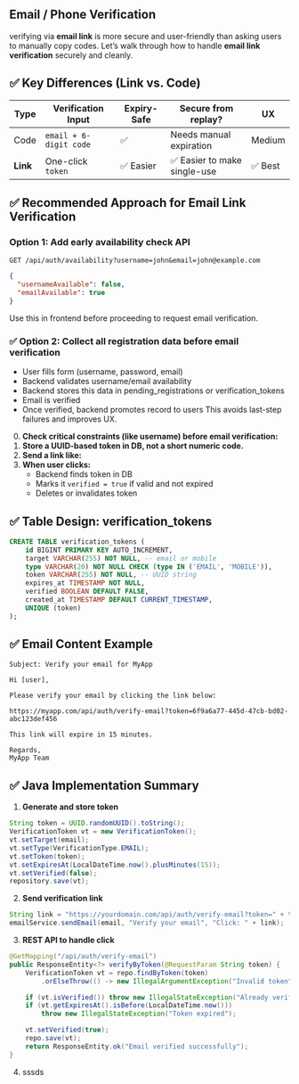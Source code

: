 ## Email / Phone Verification
verifying via **email link** is more secure and user-friendly than asking users to manually copy codes. Let’s walk through how to handle **email link verification** securely and cleanly.

## ✅ Key Differences (Link vs. Code)
| Type     | Verification Input     | Expiry-Safe | Secure from replay?         | UX     |
| -------- | ---------------------- | ----------- | --------------------------- | ------ |
| Code     | `email + 6-digit code` | ✅           | Needs manual expiration     | Medium |
| **Link** | One-click `token`      | ✅ Easier    | ✅ Easier to make single-use | ✅ Best |


## ✅ Recommended Approach for Email Link Verification
### Option 1: Add early availability check API
````http
GET /api/auth/availability?username=john&email=john@example.com
````

````json
{
  "usernameAvailable": false,
  "emailAvailable": true
}
````
Use this in frontend before proceeding to request email verification.

### ✅ Option 2: Collect all registration data before email verification
- User fills form (username, password, email)
- Backend validates username/email availability
- Backend stores this data in pending_registrations or verification_tokens
- Email is verified
- Once verified, backend promotes record to users
This avoids last-step failures and improves UX.

0. **Check critical constraints (like username) before email verification:**
1. **Store a UUID-based token in DB, not a short numeric code.**
2. **Send a link like:**
3. **When user clicks:**
   - Backend finds token in DB
   - Marks it `verified = true` if valid and not expired
   - Deletes or invalidates token

## ✅ Table Design: verification_tokens
````sql
CREATE TABLE verification_tokens (
    id BIGINT PRIMARY KEY AUTO_INCREMENT,
    target VARCHAR(255) NOT NULL, -- email or mobile
    type VARCHAR(20) NOT NULL CHECK (type IN ('EMAIL', 'MOBILE')),
    token VARCHAR(255) NOT NULL, -- UUID string
    expires_at TIMESTAMP NOT NULL,
    verified BOOLEAN DEFAULT FALSE,
    created_at TIMESTAMP DEFAULT CURRENT_TIMESTAMP,
    UNIQUE (token)
);
````

## ✅ Email Content Example
````text
Subject: Verify your email for MyApp

Hi [user],

Please verify your email by clicking the link below:

https://myapp.com/api/auth/verify-email?token=6f9a6a77-445d-47cb-bd02-abc123def456

This link will expire in 15 minutes.

Regards,
MyApp Team
````

## ✅ Java Implementation Summary
1. **Generate and store token**
````java
String token = UUID.randomUUID().toString();
VerificationToken vt = new VerificationToken();
vt.setTarget(email);
vt.setType(VerificationType.EMAIL);
vt.setToken(token);
vt.setExpiresAt(LocalDateTime.now().plusMinutes(15));
vt.setVerified(false);
repository.save(vt);
````
2. **Send verification link**
````java
String link = "https://yourdomain.com/api/auth/verify-email?token=" + token;
emailService.sendEmail(email, "Verify your email", "Click: " + link);
````
3. **REST API to handle click**
````java
@GetMapping("/api/auth/verify-email")
public ResponseEntity<?> verifyByToken(@RequestParam String token) {
    VerificationToken vt = repo.findByToken(token)
        .orElseThrow(() -> new IllegalArgumentException("Invalid token"));

    if (vt.isVerified()) throw new IllegalStateException("Already verified");
    if (vt.getExpiresAt().isBefore(LocalDateTime.now()))
        throw new IllegalStateException("Token expired");

    vt.setVerified(true);
    repo.save(vt);
    return ResponseEntity.ok("Email verified successfully");
}
````
4. sssds